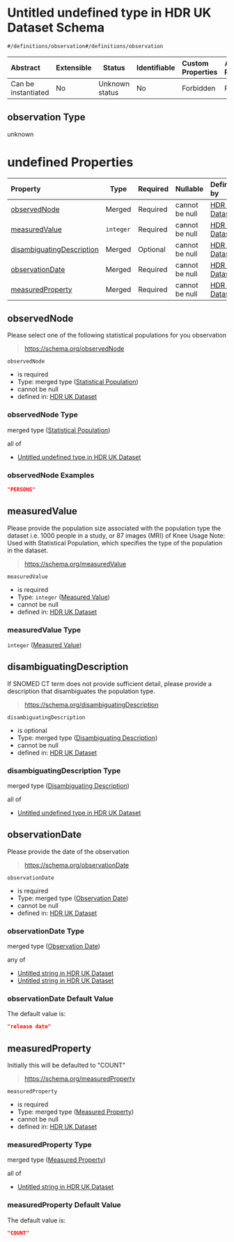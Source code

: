 # Untitled undefined type in HDR UK Dataset Schema

```txt
#/definitions/observation#/definitions/observation
```




| Abstract            | Extensible | Status         | Identifiable | Custom Properties | Additional Properties | Access Restrictions | Defined In                                                                                         |
| :------------------ | ---------- | -------------- | ------------ | :---------------- | --------------------- | ------------------- | -------------------------------------------------------------------------------------------------- |
| Can be instantiated | No         | Unknown status | No           | Forbidden         | Forbidden             | none                | [dataset.schema.json\*](../../../schema/dataset/latest/dataset.schema.json "open original schema") |

## observation Type

unknown

# undefined Properties

| Property                                                | Type      | Required | Nullable       | Defined by                                                                                                                                                                                                     |
| :------------------------------------------------------ | --------- | -------- | -------------- | :------------------------------------------------------------------------------------------------------------------------------------------------------------------------------------------------------------- |
| [observedNode](#observednode)                           | Merged    | Required | cannot be null | [HDR UK Dataset](dataset-definitions-observation-properties-statistical-population.md "\#/properties/observation/observedNode#/definitions/observation/properties/observedNode")                               |
| [measuredValue](#measuredvalue)                         | `integer` | Required | cannot be null | [HDR UK Dataset](dataset-definitions-observation-properties-measured-value.md "\#/properties/observation/measuredValue#/definitions/observation/properties/measuredValue")                                     |
| [disambiguatingDescription](#disambiguatingdescription) | Merged    | Optional | cannot be null | [HDR UK Dataset](dataset-definitions-observation-properties-disambiguating-description.md "\#/properties/observation/disambiguatingDescription#/definitions/observation/properties/disambiguatingDescription") |
| [observationDate](#observationdate)                     | Merged    | Required | cannot be null | [HDR UK Dataset](dataset-definitions-observation-properties-observation-date.md "\#/properties/observation/observationDate#/definitions/observation/properties/observationDate")                               |
| [measuredProperty](#measuredproperty)                   | Merged    | Required | cannot be null | [HDR UK Dataset](dataset-definitions-observation-properties-measured-property.md "\#/properties/observation/measuredProperty#/definitions/observation/properties/measuredProperty")                            |

## observedNode

Please select one of the following statistical populations for you observation


> <https://schema.org/observedNode>
>

`observedNode`

-   is required
-   Type: merged type ([Statistical Population](dataset-definitions-observation-properties-statistical-population.md))
-   cannot be null
-   defined in: [HDR UK Dataset](dataset-definitions-observation-properties-statistical-population.md "\#/properties/observation/observedNode#/definitions/observation/properties/observedNode")

### observedNode Type

merged type ([Statistical Population](dataset-definitions-observation-properties-statistical-population.md))

all of

-   [Untitled undefined type in HDR UK Dataset](dataset-definitions-observation-properties-statistical-population-allof-0.md "check type definition")

### observedNode Examples

```json
"PERSONS"
```

## measuredValue

Please provide the population size associated with the population type the dataset i.e. 1000 people in a study, or 87 images (MRI) of Knee Usage Note: Used with Statistical Population, which specifies the type of the population in the dataset.


> <https://schema.org/measuredValue>
>

`measuredValue`

-   is required
-   Type: `integer` ([Measured Value](dataset-definitions-observation-properties-measured-value.md))
-   cannot be null
-   defined in: [HDR UK Dataset](dataset-definitions-observation-properties-measured-value.md "\#/properties/observation/measuredValue#/definitions/observation/properties/measuredValue")

### measuredValue Type

`integer` ([Measured Value](dataset-definitions-observation-properties-measured-value.md))

## disambiguatingDescription

If SNOMED CT term does not provide sufficient detail, please provide a description that disambiguates the population type.


> <https://schema.org/disambiguatingDescription> 
>

`disambiguatingDescription`

-   is optional
-   Type: merged type ([Disambiguating Description](dataset-definitions-observation-properties-disambiguating-description.md))
-   cannot be null
-   defined in: [HDR UK Dataset](dataset-definitions-observation-properties-disambiguating-description.md "\#/properties/observation/disambiguatingDescription#/definitions/observation/properties/disambiguatingDescription")

### disambiguatingDescription Type

merged type ([Disambiguating Description](dataset-definitions-observation-properties-disambiguating-description.md))

all of

-   [Untitled undefined type in HDR UK Dataset](dataset-definitions-observation-properties-disambiguating-description-allof-0.md "check type definition")

## observationDate

Please provide the date of the observation


> <https://schema.org/observationDate>
>

`observationDate`

-   is required
-   Type: merged type ([Observation Date](dataset-definitions-observation-properties-observation-date.md))
-   cannot be null
-   defined in: [HDR UK Dataset](dataset-definitions-observation-properties-observation-date.md "\#/properties/observation/observationDate#/definitions/observation/properties/observationDate")

### observationDate Type

merged type ([Observation Date](dataset-definitions-observation-properties-observation-date.md))

any of

-   [Untitled string in HDR UK Dataset](dataset-definitions-observation-properties-observation-date-anyof-0.md "check type definition")
-   [Untitled string in HDR UK Dataset](dataset-definitions-observation-properties-observation-date-anyof-1.md "check type definition")

### observationDate Default Value

The default value is:

```json
"release date"
```

## measuredProperty

Initially this will be defaulted to "COUNT"


> <https://schema.org/measuredProperty>
>

`measuredProperty`

-   is required
-   Type: merged type ([Measured Property](dataset-definitions-observation-properties-measured-property.md))
-   cannot be null
-   defined in: [HDR UK Dataset](dataset-definitions-observation-properties-measured-property.md "\#/properties/observation/measuredProperty#/definitions/observation/properties/measuredProperty")

### measuredProperty Type

merged type ([Measured Property](dataset-definitions-observation-properties-measured-property.md))

all of

-   [Untitled string in HDR UK Dataset](dataset-definitions-observation-properties-measured-property-allof-0.md "check type definition")

### measuredProperty Default Value

The default value is:

```json
"COUNT"
```
